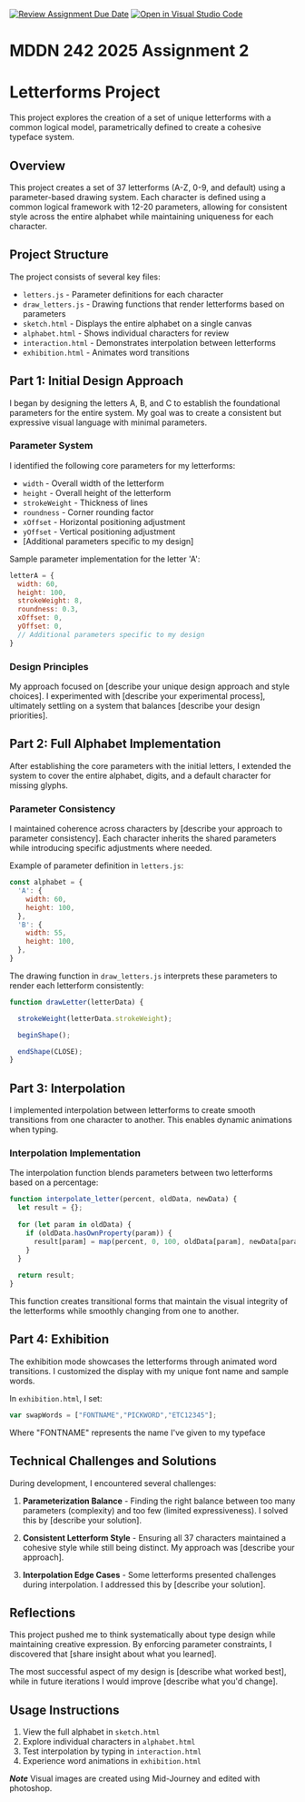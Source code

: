 [![Review Assignment Due Date](https://classroom.github.com/assets/deadline-readme-button-22041afd0340ce965d47ae6ef1cefeee28c7c493a6346c4f15d667ab976d596c.svg)](https://classroom.github.com/a/m3rrFl41)
[![Open in Visual Studio Code](https://classroom.github.com/assets/open-in-vscode-2e0aaae1b6195c2367325f4f02e2d04e9abb55f0b24a779b69b11b9e10269abc.svg)](https://classroom.github.com/online_ide?assignment_repo_id=19255265&assignment_repo_type=AssignmentRepo)

# MDDN 242 2025 Assignment 2

# Letterforms Project

This project explores the creation of a set of unique letterforms with a common logical model, parametrically defined to create a cohesive typeface system.

## Overview

This project creates a set of 37 letterforms (A-Z, 0-9, and default) using a parameter-based drawing system. Each character is defined using a common logical framework with 12-20 parameters, allowing for consistent style across the entire alphabet while maintaining uniqueness for each character.

## Project Structure

The project consists of several key files:
- `letters.js` - Parameter definitions for each character
- `draw_letters.js` - Drawing functions that render letterforms based on parameters
- `sketch.html` - Displays the entire alphabet on a single canvas
- `alphabet.html` - Shows individual characters for review
- `interaction.html` - Demonstrates interpolation between letterforms
- `exhibition.html` - Animates word transitions

## Part 1: Initial Design Approach

I began by designing the letters A, B, and C to establish the foundational parameters for the entire system. My goal was to create a consistent but expressive visual language with minimal parameters.

### Parameter System

I identified the following core parameters for my letterforms:
- `width` - Overall width of the letterform
- `height` - Overall height of the letterform
- `strokeWeight` - Thickness of lines
- `roundness` - Corner rounding factor
- `xOffset` - Horizontal positioning adjustment
- `yOffset` - Vertical positioning adjustment
- [Additional parameters specific to my design]

Sample parameter implementation for the letter 'A':

```javascript
letterA = {
  width: 60,
  height: 100,
  strokeWeight: 8,
  roundness: 0.3,
  xOffset: 0,
  yOffset: 0,
  // Additional parameters specific to my design
}
```

### Design Principles

My approach focused on [describe your unique design approach and style choices]. I experimented with [describe your experimental process], ultimately settling on a system that balances [describe your design priorities].

## Part 2: Full Alphabet Implementation

After establishing the core parameters with the initial letters, I extended the system to cover the entire alphabet, digits, and a default character for missing glyphs.

### Parameter Consistency

I maintained coherence across characters by [describe your approach to parameter consistency]. Each character inherits the shared parameters while introducing specific adjustments where needed.

Example of parameter definition in `letters.js`:

```javascript
const alphabet = {
  'A': {
    width: 60,
    height: 100,
  },
  'B': {
    width: 55,
    height: 100,
  },
}
```

The drawing function in `draw_letters.js` interprets these parameters to render each letterform consistently:

```javascript
function drawLetter(letterData) {

  strokeWeight(letterData.strokeWeight);

  beginShape();

  endShape(CLOSE);
}
```

## Part 3: Interpolation

I implemented interpolation between letterforms to create smooth transitions from one character to another. This enables dynamic animations when typing.

### Interpolation Implementation

The interpolation function blends parameters between two letterforms based on a percentage:

```javascript
function interpolate_letter(percent, oldData, newData) {
  let result = {};
  
  for (let param in oldData) {
    if (oldData.hasOwnProperty(param)) {
      result[param] = map(percent, 0, 100, oldData[param], newData[param]);
    }
  }
  
  return result;
}
```

This function creates transitional forms that maintain the visual integrity of the letterforms while smoothly changing from one to another.

## Part 4: Exhibition

The exhibition mode showcases the letterforms through animated word transitions. I customized the display with my unique font name and sample words.

In `exhibition.html`, I set:

```javascript
var swapWords = ["FONTNAME","PICKWORD","ETC12345"];
```

Where "FONTNAME" represents the name I've given to my typeface

## Technical Challenges and Solutions

During development, I encountered several challenges:

1. **Parameterization Balance** - Finding the right balance between too many parameters (complexity) and too few (limited expressiveness). I solved this by [describe your solution].

2. **Consistent Letterform Style** - Ensuring all 37 characters maintained a cohesive style while still being distinct. My approach was [describe your approach].

3. **Interpolation Edge Cases** - Some letterforms presented challenges during interpolation. I addressed this by [describe your solution].

## Reflections

This project pushed me to think systematically about type design while maintaining creative expression. By enforcing parameter constraints, I discovered that [share insight about what you learned].

The most successful aspect of my design is [describe what worked best], while in future iterations I would improve [describe what you'd change].

## Usage Instructions

1. View the full alphabet in `sketch.html`
2. Explore individual characters in `alphabet.html`
3. Test interpolation by typing in `interaction.html`
4. Experience word animations in `exhibition.html`

***Note*** Visual images are created using Mid-Journey and edited with photoshop. 
